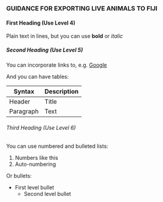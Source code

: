 ### GUIDANCE FOR EXPORTING LIVE ANIMALS TO FIJI

#### First Heading (Use Level 4)

Plain text in lines, but you can use **bold** or  *italic*

##### Second Heading (Use Level 5)

You can incorporate links to, e.g. [Google](http://google.com)

And you can have tables:

| Syntax    | Description |
| --------- | ----------- |
| Header    | Title       |
| Paragraph | Text        |

###### Third Heading (Use Level 6)

You can use numbered and bulleted lists:

1. Numbers like this
2. Auto-numbering

Or bullets:

- First level bullet
  - Second level bullet